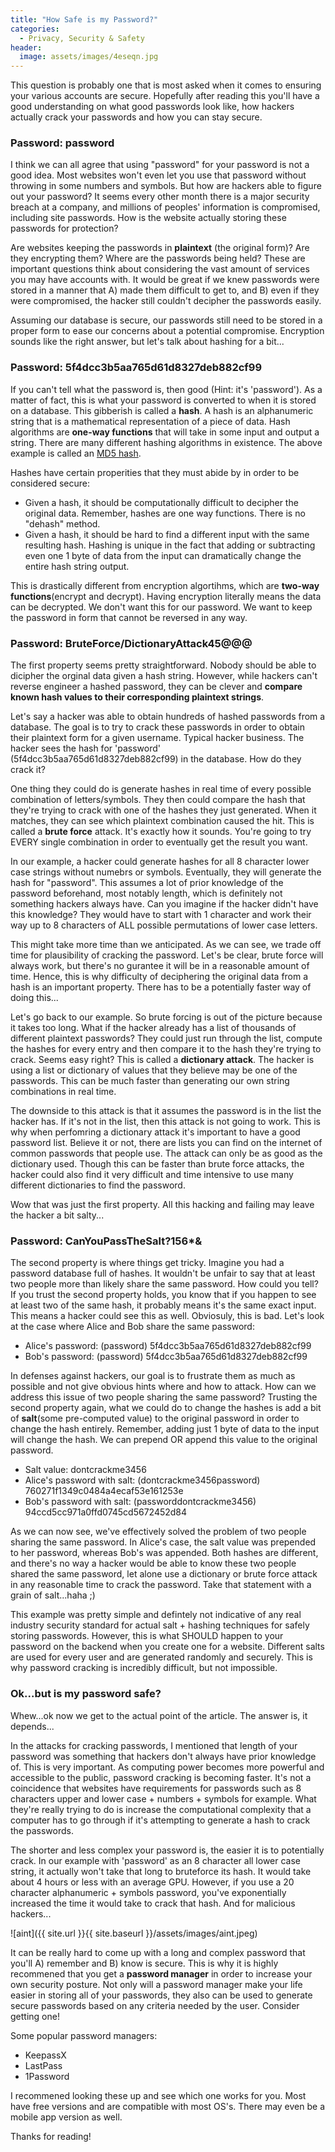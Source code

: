```yaml
---
title: "How Safe is my Password?"
categories:
  - Privacy, Security & Safety
header:
  image: assets/images/4eseqn.jpg
---
```


This question is probably one that is most asked when it comes to ensuring your various accounts are secure. Hopefully after reading this you'll have a good understanding on what good passwords look like, how hackers actually crack your passwords and how you can stay secure. 

### Password: password 

I think we can all agree that using "password" for your password is not a good idea. Most websites won't even let you use that password without throwing in some numbers and symbols. But how are hackers able to figure out your password? It seems every other month there is a major security breach at a company, and millions of peoples' information is compromised, including site passwords. How is the website actually storing these passwords for protection?

Are websites keeping the passwords in **plaintext** (the original form)? Are they encrypting them? Where are the passwords being held? These are important questions think about considering the vast amount of services you may have accounts with. It would be great if we knew passwords were stored in a manner that A) made them difficult to get to, and B) even if they were compromised, the hacker still couldn't decipher the passwords easily.

Assuming our database is secure, our passwords still need to be stored in a proper form to ease our concerns about a potential compromise. Encryption sounds like the right answer, but let's talk about hashing for a bit...

### Password: 5f4dcc3b5aa765d61d8327deb882cf99

If you can't tell what the password is, then good (Hint: it's 'password'). As a matter of fact, this is what your password is converted to when it is stored on a database. This gibberish is called a **hash**. A hash is an alphanumeric string that is a mathematical representation of a piece of data. Hash algorithms are **one-way functions** that will take in some input and output a string. There are many different hashing algorithms in existence. The above example is called an [MD5 hash](https://searchsecurity.techtarget.com/definition/MD5). 

Hashes have certain properities that they must abide by in order to be considered secure:

* Given a hash, it should be computationally difficult to decipher the original data. Remember, hashes are one way functions. There is no "dehash" method.
* Given a hash, it should be hard to find a different input with the same resulting hash. Hashing is unique in the fact that adding or subtracting even one 1 byte of data from the input can dramatically change the entire hash string output.

This is drastically different from encryption algortihms, which are **two-way functions**(encrypt and decrypt). Having encryption literally means the data can be decrypted. We don't want this for our password. We want to keep the password in form that cannot be reversed in any way.

### Password: BruteForce/DictionaryAttack45@@@

The first property seems pretty straightforward. Nobody should be able to dicipher the orginal data given a hash string. However, while hackers can't reverse engineer a hashed password, they can be clever and **compare known hash values to their corresponding plaintext strings**. 

Let's say a hacker was able to obtain hundreds of hashed passwords from a database. The goal is to try to crack these passwords in order to obtain their plaintext form for a given username. Typical hacker business. The hacker sees the hash for 'password' (5f4dcc3b5aa765d61d8327deb882cf99) in the database. How do they crack it? 

One thing they could do is generate hashes in real time of every possible combination of letters/symbols. They then could compare the hash that they're trying to crack with one of the hashes they just generated. When it matches, they can see which plaintext combination caused the hit. This is called a **brute force** attack. It's exactly how it sounds. You're going to try EVERY single combination in order to eventually get the result you want. 

In our example, a hacker could generate hashes for all 8 character lower case strings without numebrs or symbols. Eventually, they will generate the hash for "password". This assumes a lot of prior knowledge of the password beforehand, most notably length, which is definitely not something hackers always have. Can you imagine if the hacker didn't have this knowledge? They would have to start with 1 character and work their way up to 8 characters of ALL possible permutations of lower case letters.

This might take more time than we anticipated. As we can see, we trade off time for plausibility of cracking the password. Let's be clear, brute force will always work, but there's no gurantee it will be in a reasonable amount of time. Hence, this is why difficulty of deciphering the original data from a hash is an important property. There has to be a potentially faster way of doing this...

Let's go back to our example. So brute forcing is out of the picture because it takes too long. What if the hacker already has a list of thousands of different plaintext passwords? They could just run through the list, compute the hashes for every entry and then compare it to the hash they're trying to crack. Seems easy right? This is called a **dictionary attack**. The hacker is using a list or dictionary of values that they believe may be one of the passwords. This can be much faster than generating our own string combinations in real time. 

The downside to this attack is that it assumes the password is in the list the hacker has. If it's not in the list, then this attack is not going to work. This is why when perfomring a dictionary attack it's important to have a good password list. Believe it or not, there are lists you can find on the internet of common passwords that people use. The attack can only be as good as the dictionary used. Though this can be faster than brute force attacks, the hacker could also find it very difficult and time intensive to use many different dictionaries to find the password.

Wow that was just the first property. All this hacking and failing may leave the hacker a bit salty...

### Password: CanYouPassTheSalt?156*&

The second property is where things get tricky. Imagine you had a password database full of hashes. It wouldn't be unfair to say that at least two people more than likely share the same password. How could you tell? If you trust the second property holds, you know that if you happen to see at least two of the same hash, it probably means it's the same exact input. This means a hacker could see this as well. Obviosuly, this is bad. Let's look at the case where Alice and Bob share the same password:

* Alice's password: (password) 5f4dcc3b5aa765d61d8327deb882cf99
* Bob's password: (password) 5f4dcc3b5aa765d61d8327deb882cf99

In defenses against hackers, our goal is to frustrate them as much as possible and not give obvious hints where and how to attack. How can we address this issue of two people sharing the same password? Trusting the second property again, what we could do to change the hashes is add a bit of **salt**(some pre-computed value) to the original password in order to change the hash entirely. Remember, adding just 1 byte of data to the input will change the hash. We can prepend OR append this value to the original password.

* Salt value: dontcrackme3456
* Alice's password with salt: (dontcrackme3456password) 760271f1349c0484a4ecaf53e161253e
* Bob's password with salt: (passworddontcrackme3456) 94ccd5cc971a0ffd0745cd5672452d84

As we can now see, we've effectively solved the problem of two people sharing the same password. In Alice's case, the salt value was prepended to her password, whereas Bob's was appended. Both hashes are different, and there's no way a hacker would be able to know these two people shared the same password, let alone use a dictionary or brute force attack in any reasonable time to crack the password. Take that statement with a grain of salt...haha ;) 

This example was pretty simple and defintely not indicative of any real industry security standard for actual salt + hashing techniques for safely storing passwords. However, this is what SHOULD happen to your password on the backend when you create one for a website. Different salts are used for every user and are generated randomly and securely. This is why password cracking is incredibly difficult, but not impossible. 

### Ok...but is my password safe?

Whew...ok now we get to the actual point of the article. The answer is, it depends...

In the attacks for cracking passwords, I mentioned that length of your password was something that hackers don't always have prior knowledge of. This is very important. As computing power becomes more powerful and accessible to the public, password cracking is becoming faster. It's not a coincidence that websites have requirements for passwords such as 8 characters upper and lower case + numbers + symbols for example. What they're really trying to do is increase the computational complexity that a computer has to go through if it's attempting to generate a hash to crack the passwords. 

The shorter and less complex your password is, the easier it is to potentially crack. In our example with 'password' as an 8 character all lower case string, it actually won't take that long to bruteforce its hash. It would take about 4 hours or less with an average GPU. However, if you use a 20 character alphanumeric + symbols password, you've exponentially increased the time it would take to crack that hash. And for malicious hackers...

![aint]({{ site.url }}{{ site.baseurl }}/assets/images/aint.jpeg)


It can be really hard to come up with a long and complex password that you'll A) remember and B) know is secure. This is why it is highly recommened that you get a **password manager** in order to increase your own security posture. Not only will a password manager make your life easier in storing all of your passwords, they also can be used to generate secure passwords based on any criteria needed by the user. Consider getting one! 

Some popular password managers:

* KeepassX
* LastPass
* 1Password

I recommened looking these up and see which one works for you. Most have free versions and are compatible with most OS's. There may even be a mobile app version as well. 

Thanks for reading! 











